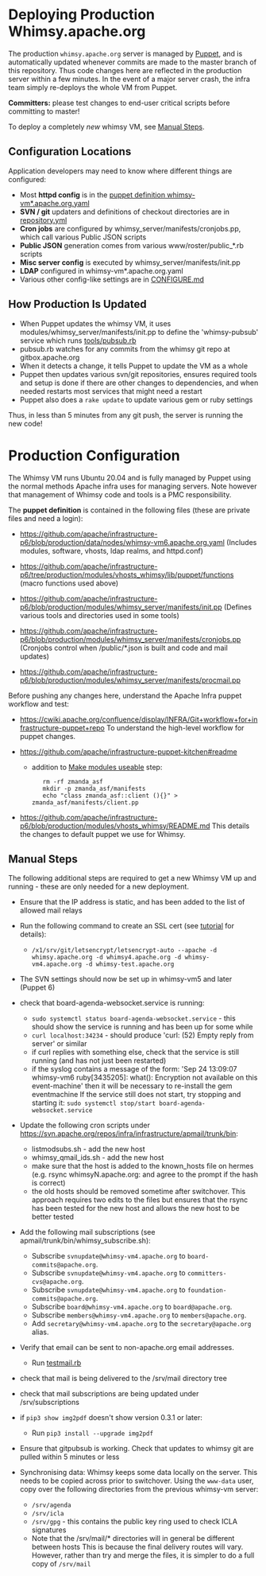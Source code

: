 Deploying Production Whimsy.apache.org
==========

The production `whimsy.apache.org` server is managed by [Puppet](puppetnode), and 
is automatically updated whenever commits are made to the master branch
of this repository.  Thus code changes here are reflected in the production
server within a few minutes.  In the event of a major server crash, the 
infra team simply re-deploys the whole VM from Puppet.

**Committers:** please test changes to end-user critical scripts before 
committing to master! 

To deploy a completely _new_ whimsy VM, see [Manual Steps](#manual-steps).

Configuration Locations
----
Application developers may need to know where different things are configured:

- Most **httpd config** is in the [puppet definition whimsy-vm*.apache.org.yaml](#puppetnode)
- **SVN / git** updaters and definitions of checkout directories are in [repository.yml](repository.yml)
- **Cron jobs** are configured by whimsy_server/manifests/cronjobs.pp, which call various Public JSON scripts
- **Public JSON** generation comes from various www/roster/public_*.rb scripts
- **Misc server config** is executed by whimsy_server/manifests/init.pp
- **LDAP** configured in whimsy-vm*.apache.org.yaml
- Various other config-like settings are in [CONFIGURE.md](./CONFIGURE.md)

How Production Is Updated
----

- When Puppet updates the whimsy VM, it uses modules/whimsy_server/manifests/init.pp
  to define the 'whimsy-pubsub' service which runs [tools/pubsub.rb](tools/pubsub.rb)
- pubsub.rb watches for any commits from the whimsy git repo at gitbox.apache.org
- When it detects a change, it tells Puppet to update the VM as a whole
- Puppet then updates various svn/git repositories, ensures required tools and setup 
  is done if there are other changes to dependencies, and when needed restarts most 
  services that might need a restart
- Puppet also does a `rake update` to update various gem or ruby settings

Thus, in less than 5 minutes from any git push, the server is running the new code!


Production Configuration
==========

The Whimsy VM runs Ubuntu 20.04 and is fully managed by Puppet using 
the normal methods Apache infra uses for managing servers.  Note however 
that management of Whimsy code and tools is a PMC responsibility.  

<a name="puppetnode"></a>
The **puppet definition** is contained in the following files (these are private files and need a login):

 * https://github.com/apache/infrastructure-p6/blob/production/data/nodes/whimsy-vm6.apache.org.yaml (Includes modules, software, vhosts, ldap realms, and httpd.conf)

 * https://github.com/apache/infrastructure-p6/tree/production/modules/vhosts_whimsy/lib/puppet/functions (macro functions used above)

 * https://github.com/apache/infrastructure-p6/blob/production/modules/whimsy_server/manifests/init.pp (Defines various tools and directories used in some tools)
 
 * https://github.com/apache/infrastructure-p6/blob/production/modules/whimsy_server/manifests/cronjobs.pp (Cronjobs control when /public/*.json is built and code and mail updates)

 * https://github.com/apache/infrastructure-p6/blob/production/modules/whimsy_server/manifests/procmail.pp

Before pushing any changes here, understand the Apache Infra puppet workflow and test:

 * https://cwiki.apache.org/confluence/display/INFRA/Git+workflow+for+infrastructure-puppet+repo
   To understand the high-level workflow for puppet changes.
   
 * https://github.com/apache/infrastructure-puppet-kitchen#readme
   * addition to [Make modules useable](https://github.com/apache/infrastructure-puppet-kitchen#make-modules-useable) step:
 
            rm -rf zmanda_asf
            mkdir -p zmanda_asf/manifests
            echo "class zmanda_asf::client (){}" > zmanda_asf/manifests/client.pp

 * https://github.com/apache/infrastructure-p6/blob/production/modules/vhosts_whimsy/README.md
   This details the changes to default puppet we use for Whimsy.

Manual Steps
------------

The following additional steps are required to get a new Whimsy VM up 
and running - these are only needed for a new deployment.

 * Ensure that the IP address is static, and has been added to the list of allowed mail relays

 * Run the following command to create an SSL cert (see [tutorial](https://www.digitalocean.com/community/tutorials/how-to-secure-apache-with-let-s-encrypt-on-ubuntu-18-04) for details):
     * `/x1/srv/git/letsencrypt/letsencrypt-auto --apache -d whimsy.apache.org -d whimsy4.apache.org -d whimsy-vm4.apache.org -d whimsy-test.apache.org`

 * The SVN settings should now be set up in whimsy-vm5 and later (Puppet 6)

 * check that board-agenda-websocket.service is running:
   * `sudo systemctl status board-agenda-websocket.service` - this should show the service is running and has been up for some while
   * `curl localhost:34234` - should produce 'curl: (52) Empty reply from server' or similar
   * if curl replies with something else, check that the service is still running (and has not just been restarted)
   * if the syslog contains a message of the form: 
     'Sep 24 13:09:07 whimsy-vm6 ruby[3435205]:   what():  Encryption not available on this event-machine'
     then it will be necessary to re-install the gem eventmachine
     If the service still does not start, try stopping and starting it:
     `sudo systemctl stop/start board-agenda-websocket.service`

 * Update the following cron scripts under https://svn.apache.org/repos/infra/infrastructure/apmail/trunk/bin:
     * listmodsubs.sh - add the new host
     * whimsy_qmail_ids.sh - add the new host
     * make sure that the host is added to the known_hosts file on hermes (e.g. rsync whimsyN.apache.org: and agree to the prompt if the hash is correct)
     * the old hosts should be removed sometime after switchover. This approach requires two edits to the files
     but ensures that the rsync has been tested for the new host and allows the new host to be better tested

 * Add the following mail subscriptions (see apmail/trunk/bin/whimsy_subscribe.sh):
    * Subscribe `svnupdate@whimsy-vm4.apache.org` to `board-commits@apache.org`.
    * Subscribe `svnupdate@whimsy-vm4.apache.org` to `committers-cvs@apache.org`.
    * Subscribe `svnupdate@whimsy-vm4.apache.org` to `foundation-commits@apache.org`.
    * Subscribe `board@whimsy-vm4.apache.org` to `board@apache.org`.
    * Subscribe `members@whimsy-vm4.apache.org` to `members@apache.org`.
    * Add `secretary@whimsy-vm4.apache.org` to the `secretary@apache.org` alias.

 * Verify that email can be sent to non-apache.org email addresses.
   * Run [testmail.rb](tools/testmail.rb)

 * check that mail is being delivered to the /srv/mail directory tree

 * check that mail subscriptions are being updated under /srv/subscriptions

 * if `pip3 show img2pdf` doesn't show version 0.3.1 or later:
   * Run `pip3 install --upgrade img2pdf`

 * Ensure that gitpubsub is working. Check that updates to whimsy git are pulled within 5 minutes or less

 * Synchronising data: Whimsy keeps some data locally on the server. This needs to be copied across prior to switchover.
 Using the `www-data` user, copy over the following directories from
   the previous whimsy-vm server:
   * `/srv/agenda`
   * `/srv/icla`
   * `/srv/gpg` - this contains the public key ring used to check ICLA signatures
   * Note that the /srv/mail/* directories will in general be different between hosts
     This is because the final delivery routes will vary.
     However, rather than try and merge the files, it is simpler to do a full copy of `/srv/mail`
